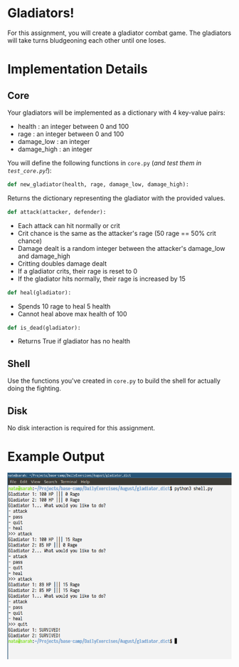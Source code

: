 # Gladiators!

For this assignment, you will create a gladiator combat game.
The gladiators will take turns bludgeoning each other until one loses.

# Implementation Details

## Core

Your gladiators will be implemented as a dictionary with 4 key-value pairs:

- health : an integer between 0 and 100
- rage : an integer between 0 and 100
- damage_low : an integer
- damage_high : an integer

You will define the following functions in `core.py` (*and test them in `test_core.py`!*):

```python
def new_gladiator(health, rage, damage_low, damage_high):
```

Returns the dictionary representing the gladiator with the provided values.

```python
def attack(attacker, defender):
```

- Each attack can hit normally or crit
- Crit chance is the same as the attacker's rage (50 rage == 50% crit chance)
- Damage dealt is a random integer between the attacker's damage\_low and damage\_high
- Critting doubles damage dealt
- If a gladiator crits, their rage is reset to 0
- If the gladiator hits normally, their rage is increased by 15

```python
def heal(gladiator):
```

- Spends 10 rage to heal 5 health
- Cannot heal above max health of 100

```python
def is_dead(gladiator):
```

- Returns True if gladiator has no health

## Shell

Use the functions you've created in `core.py` to build the shell for actually doing the fighting.

## Disk

No disk interaction is required for this assignment.

# Example Output

![Example Output](./example_output.png)